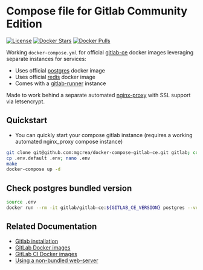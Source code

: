 # Compose file for Gitlab Community Edition

[![License](https://img.shields.io/github/license/mgcrea/docker-compose-gitlab-ce.svg?style=flat)](https://tldrlegal.com/license/mit-license)
[![Docker Stars](https://img.shields.io/docker/stars/gitlab/gitlab-ce.svg)](https://registry.hub.docker.com/u/gitlab/gitlab-ce/)
[![Docker Pulls](https://img.shields.io/docker/pulls/gitlab/gitlab-ce.svg)](https://registry.hub.docker.com/u/gitlab/gitlab-ce/)

Working `docker-compose.yml` for official [gitlab-ce](https://hub.docker.com/r/gitlab/gitlab-ce) docker images leveraging separate instances for services:

- Uses official [postgres](https://hub.docker.com/_/postgres/) docker image
- Uses official [redis](https://hub.docker.com/_/redis/) docker image
- Comes with a [gitlab-runner](https://hub.docker.com/gitlab/gitlab-runner/) instance

Made to work behind a separate automated [nginx-proxy](https://github.com/jwilder/nginx-proxy) with SSL support via letsencrypt.


## Quickstart

- You can quickly start your compose gitlab instance (requires a working automated nginx_proxy compose instance)

```bash
git clone git@github.com:mgcrea/docker-compose-gitlab-ce.git gitlab; cd $_
cp .env.default .env; nano .env
make
docker-compose up -d
```


## Check postgres bundled version

```bash
source .env
docker run --rm -it gitlab/gitlab-ce:${GITLAB_CE_VERSION} postgres --version
```


## Related Documentation

- [Gitlab installation](https://docs.gitlab.com/ce/install/docker.html)
- [GitLab Docker images](https://docs.gitlab.com/omnibus/docker/)
- [GitLab CI Docker images](https://docs.gitlab.com/ce/ci/docker/using_docker_images.html)
- [Using a non-bundled web-server](https://docs.gitlab.com/omnibus/settings/nginx.html#using-a-non-bundled-web-server)
